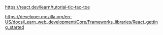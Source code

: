 

https://react.dev/learn/tutorial-tic-tac-toe

https://developer.mozilla.org/en-US/docs/Learn_web_development/Core/Frameworks_libraries/React_getting_started
